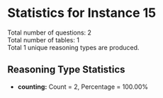 # Statistics for Instance 15<br/>
Total number of questions: 2<br/>
Total number of tables: 1<br/>
Total 1 unique reasoning types are produced.<br/>
## Reasoning Type Statistics<br/>
- **counting:** Count = 2, Percentage = 100.00%<br/>

